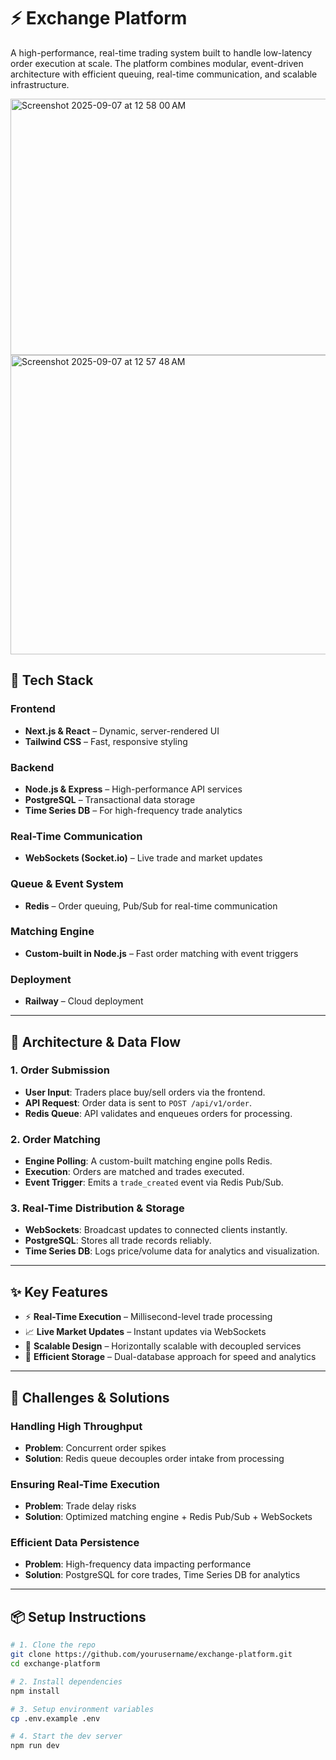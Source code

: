 # ⚡ Exchange Platform

A high-performance, real-time trading system built to handle low-latency order execution at scale. The platform combines modular, event-driven architecture with efficient queuing, real-time communication, and scalable infrastructure.



<img width="824" height="410" alt="Screenshot 2025-09-07 at 12 58 00 AM" src="https://github.com/user-attachments/assets/fad85667-a4e6-41cc-abee-69e1518931e7" />
<img width="833" height="479" alt="Screenshot 2025-09-07 at 12 57 48 AM" src="https://github.com/user-attachments/assets/fd768972-2642-48a1-b7e0-a698539ec269" />


## 🚀 Tech Stack

### Frontend
- **Next.js & React** – Dynamic, server-rendered UI
- **Tailwind CSS** – Fast, responsive styling

### Backend
- **Node.js & Express** – High-performance API services
- **PostgreSQL** – Transactional data storage
- **Time Series DB** – For high-frequency trade analytics

### Real-Time Communication
- **WebSockets (Socket.io)** – Live trade and market updates

### Queue & Event System
- **Redis** – Order queuing, Pub/Sub for real-time communication

### Matching Engine
- **Custom-built in Node.js** – Fast order matching with event triggers

### Deployment
- **Railway** – Cloud deployment

---

## 🧠 Architecture & Data Flow

### 1. Order Submission

- **User Input**: Traders place buy/sell orders via the frontend.
- **API Request**: Order data is sent to `POST /api/v1/order`.
- **Redis Queue**: API validates and enqueues orders for processing.

### 2. Order Matching

- **Engine Polling**: A custom-built matching engine polls Redis.
- **Execution**: Orders are matched and trades executed.
- **Event Trigger**: Emits a `trade_created` event via Redis Pub/Sub.

### 3. Real-Time Distribution & Storage

- **WebSockets**: Broadcast updates to connected clients instantly.
- **PostgreSQL**: Stores all trade records reliably.
- **Time Series DB**: Logs price/volume data for analytics and visualization.

---

## ✨ Key Features

- ⚡ **Real-Time Execution** – Millisecond-level trade processing
- 📈 **Live Market Updates** – Instant updates via WebSockets
- 🔁 **Scalable Design** – Horizontally scalable with decoupled services
- 🧮 **Efficient Storage** – Dual-database approach for speed and analytics

---

## 🧩 Challenges & Solutions

### Handling High Throughput
- **Problem**: Concurrent order spikes
- **Solution**: Redis queue decouples order intake from processing

### Ensuring Real-Time Execution
- **Problem**: Trade delay risks
- **Solution**: Optimized matching engine + Redis Pub/Sub + WebSockets

### Efficient Data Persistence
- **Problem**: High-frequency data impacting performance
- **Solution**: PostgreSQL for core trades, Time Series DB for analytics

---

## 📦 Setup Instructions

```bash
# 1. Clone the repo
git clone https://github.com/yourusername/exchange-platform.git
cd exchange-platform

# 2. Install dependencies
npm install

# 3. Setup environment variables
cp .env.example .env

# 4. Start the dev server
npm run dev
